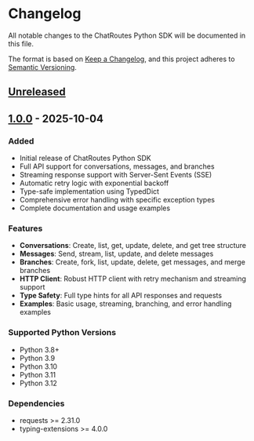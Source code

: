 # Changelog

All notable changes to the ChatRoutes Python SDK will be documented in this file.

The format is based on [Keep a Changelog](https://keepachangelog.com/en/1.0.0/),
and this project adheres to [Semantic Versioning](https://semver.org/spec/v2.0.0.html).

## [Unreleased]

## [1.0.0] - 2025-10-04

### Added
- Initial release of ChatRoutes Python SDK
- Full API support for conversations, messages, and branches
- Streaming response support with Server-Sent Events (SSE)
- Automatic retry logic with exponential backoff
- Type-safe implementation using TypedDict
- Comprehensive error handling with specific exception types
- Complete documentation and usage examples

### Features
- **Conversations**: Create, list, get, update, delete, and get tree structure
- **Messages**: Send, stream, list, update, and delete messages
- **Branches**: Create, fork, list, update, delete, get messages, and merge branches
- **HTTP Client**: Robust HTTP client with retry mechanism and streaming support
- **Type Safety**: Full type hints for all API responses and requests
- **Examples**: Basic usage, streaming, branching, and error handling examples

### Supported Python Versions
- Python 3.8+
- Python 3.9
- Python 3.10
- Python 3.11
- Python 3.12

### Dependencies
- requests >= 2.31.0
- typing-extensions >= 4.0.0

[Unreleased]: https://github.com/chatroutes/chatroutes-python-sdk/compare/v1.0.0...HEAD
[1.0.0]: https://github.com/chatroutes/chatroutes-python-sdk/releases/tag/v1.0.0
